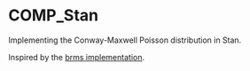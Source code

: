 # COMP_Stan
Implementing the Conway-Maxwell Poisson distribution in Stan.

Inspired by the [brms implementation](https://github.com/paul-buerkner/brms/blob/master/inst/chunks/fun_com_poisson.stan).

